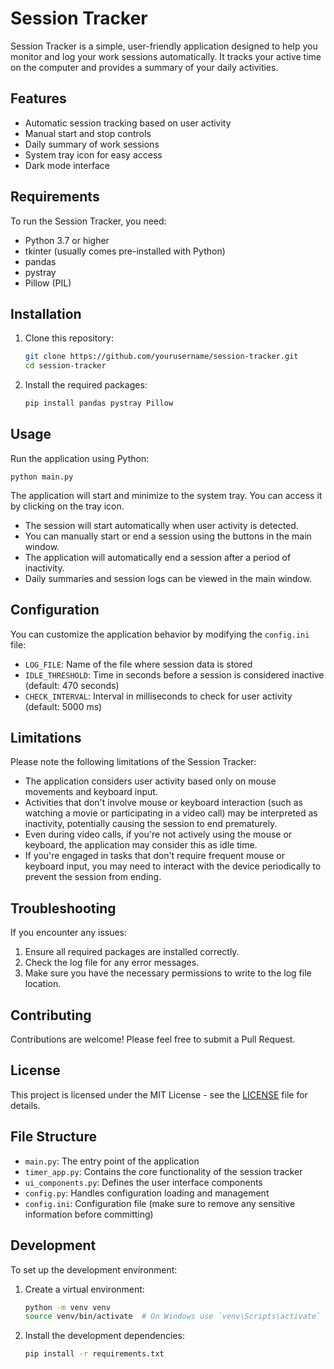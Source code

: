 # Session Tracker

Session Tracker is a simple, user-friendly application designed to help you monitor and log your work sessions automatically. It tracks your active time on the computer and provides a summary of your daily activities.

## Features

- Automatic session tracking based on user activity
- Manual start and stop controls
- Daily summary of work sessions
- System tray icon for easy access
- Dark mode interface

## Requirements

To run the Session Tracker, you need:

- Python 3.7 or higher
- tkinter (usually comes pre-installed with Python)
- pandas
- pystray
- Pillow (PIL)

## Installation

1. Clone this repository:
   ```bash
   git clone https://github.com/yourusername/session-tracker.git
   cd session-tracker
   ```

2. Install the required packages:
   ```bash
   pip install pandas pystray Pillow
   ```

## Usage

Run the application using Python:

```
python main.py
```

The application will start and minimize to the system tray. You can access it by clicking on the tray icon.

- The session will start automatically when user activity is detected.
- You can manually start or end a session using the buttons in the main window.
- The application will automatically end a session after a period of inactivity.
- Daily summaries and session logs can be viewed in the main window.

## Configuration

You can customize the application behavior by modifying the `config.ini` file:

- `LOG_FILE`: Name of the file where session data is stored
- `IDLE_THRESHOLD`: Time in seconds before a session is considered inactive (default: 470 seconds)
- `CHECK_INTERVAL`: Interval in milliseconds to check for user activity (default: 5000 ms)

## Limitations

Please note the following limitations of the Session Tracker:

- The application considers user activity based only on mouse movements and keyboard input.
- Activities that don't involve mouse or keyboard interaction (such as watching a movie or participating in a video call) may be interpreted as inactivity, potentially causing the session to end prematurely.
- Even during video calls, if you're not actively using the mouse or keyboard, the application may consider this as idle time.
- If you're engaged in tasks that don't require frequent mouse or keyboard input, you may need to interact with the device periodically to prevent the session from ending.

## Troubleshooting

If you encounter any issues:

1. Ensure all required packages are installed correctly.
2. Check the log file for any error messages.
3. Make sure you have the necessary permissions to write to the log file location.

## Contributing

Contributions are welcome! Please feel free to submit a Pull Request.

## License

This project is licensed under the MIT License - see the [LICENSE](LICENSE) file for details.

## File Structure

- `main.py`: The entry point of the application
- `timer_app.py`: Contains the core functionality of the session tracker
- `ui_components.py`: Defines the user interface components
- `config.py`: Handles configuration loading and management
- `config.ini`: Configuration file (make sure to remove any sensitive information before committing)

## Development

To set up the development environment:

1. Create a virtual environment:
   ```bash
   python -m venv venv
   source venv/bin/activate  # On Windows use `venv\Scripts\activate`
   ```

2. Install the development dependencies:
   ```bash
   pip install -r requirements.txt
   ```
